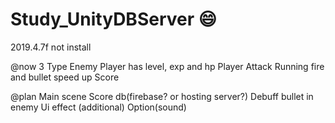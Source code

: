 # Study_UnityDBServer :smile:

2019.4.7f not install

@now
3 Type Enemy
Player has level, exp and hp
Player Attack Running fire and bullet speed up
Score

@plan
Main scene
Score db(firebase? or hosting server?)
Debuff bullet in enemy
Ui effect (additional)
Option(sound)
